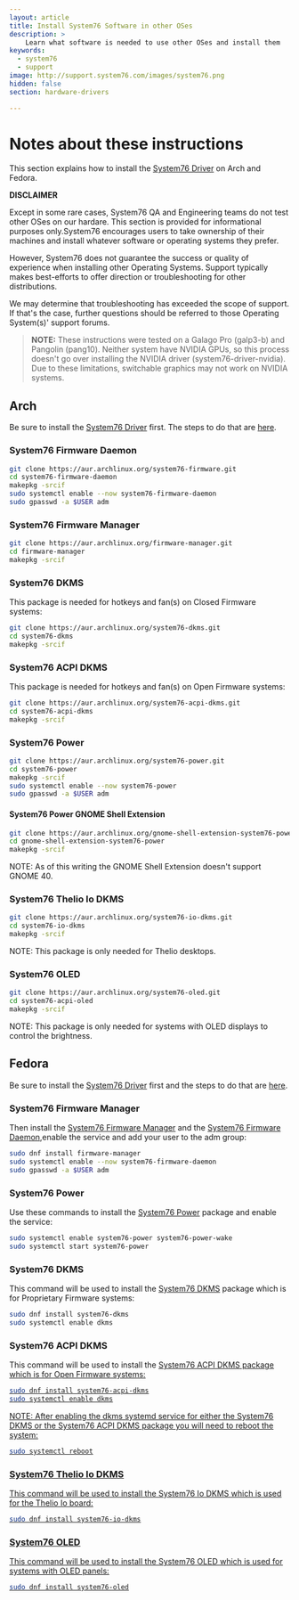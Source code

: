 ```yaml
---
layout: article
title: Install System76 Software in other OSes
description: >
    Learn what software is needed to use other OSes and install them
keywords:
  - system76
  - support
image: http://support.system76.com/images/system76.png
hidden: false
section: hardware-drivers

---
```


# Notes about these instructions

This section explains how to install the <u>System76 Driver</u> on Arch and Fedora.

**DISCLAIMER**

Except in some rare cases, System76 QA and Engineering teams do not test other OSes on our hardare. This section is provided for informational purposes only.System76 encourages users to take ownership of their machines and install whatever software or operating systems they prefer. 

However, System76 does not guarantee the success or quality of experience when installing other Operating Systems. 
Support typically makes best-efforts to offer direction or troubleshooting for other distributions. 

We may determine that troubleshooting has exceeded the scope of support. If that's the case, further questions should be referred to those Operating System(s)' support forums.

> **NOTE:** These instructions were tested on a Galago Pro (galp3-b) and Pangolin (pang10). Neither system have NVIDIA GPUs, so this process doesn't go over installing the NVIDIA driver (system76-driver-nvidia). Due to these limitations, switchable graphics may not work on NVIDIA systems.

## Arch

Be sure to install the <u>System76 Driver</u> first. The steps to do that are [here](/articles/system76-driver). 

### System76 Firmware Daemon

```bash
git clone https://aur.archlinux.org/system76-firmware.git
cd system76-firmware-daemon
makepkg -srcif
sudo systemctl enable --now system76-firmware-daemon
sudo gpasswd -a $USER adm
```

### System76 Firmware Manager

```bash
git clone https://aur.archlinux.org/firmware-manager.git
cd firmware-manager
makepkg -srcif
```

### System76 DKMS

This package is needed for hotkeys and fan(s) on Closed Firmware systems:

```bash
git clone https://aur.archlinux.org/system76-dkms.git
cd system76-dkms
makepkg -srcif
```

### System76 ACPI DKMS

This package is needed for hotkeys and fan(s) on Open Firmware systems:

```bash
git clone https://aur.archlinux.org/system76-acpi-dkms.git
cd system76-acpi-dkms
makepkg -srcif
```

### System76 Power

```bash
git clone https://aur.archlinux.org/system76-power.git
cd system76-power
makepkg -srcif
sudo systemctl enable --now system76-power
sudo gpasswd -a $USER adm
```

#### System76 Power GNOME Shell Extension

```bash
git clone https://aur.archlinux.org/gnome-shell-extension-system76-power-git.git
cd gnome-shell-extension-system76-power
makepkg -srcif
```

NOTE: As of this writing the GNOME Shell Extension doesn't support GNOME 40.

### System76 Thelio Io DKMS

```bash
git clone https://aur.archlinux.org/system76-io-dkms.git
cd system76-io-dkms
makepkg -srcif
```

NOTE: This package is only needed for Thelio desktops.

### System76 OLED 

```bash
git clone https://aur.archlinux.org/system76-oled.git
cd system76-acpi-oled
makepkg -srcif
```

NOTE: This package is only needed for systems with OLED displays to control the brightness.

## Fedora

Be sure to install the <u>System76 Driver</u> first and the steps to do that are [here](/articles/system76-driver). 

### System76 Firmware Manager

Then install the <u>System76 Firmware Manager</u> and the <u>System76 Firmware Daemon</u>,enable the service and add your user to the adm group:

```bash
sudo dnf install firmware-manager
sudo systemctl enable --now system76-firmware-daemon
sudo gpasswd -a $USER adm
```

### System76 Power

Use these commands to install the <u>System76 Power</u> package and enable the service:

```bash
sudo systemctl enable system76-power system76-power-wake 
sudo systemctl start system76-power
```

### System76 DKMS

This command will be used to install the <u>System76 DKMS</u> package which is for Proprietary Firmware systems:

```bash
sudo dnf install system76-dkms
sudo systemctl enable dkms
```

### System76 ACPI DKMS

This command will be used to install the <u>System76 ACPI DKMS<u> package which is for Open Firmware systems:

```bash
sudo dnf install system76-acpi-dkms
sudo systemctl enable dkms
```

NOTE: After enabling the dkms systemd service for either the <u>System76 DKMS</u> or the <u>System76 ACPI DKMS</u> package you will need to reboot the system:

```bash
sudo systemctl reboot
```

### System76 Thelio Io DKMS

This command will be used to install the <u>System76 Io DKMS</u> which is used for the Thelio Io board:

```bash
sudo dnf install system76-io-dkms
```

### System76 OLED

This command will be used to install the <u>System76 OLED</u> which is used for systems with OLED panels:

```bash
sudo dnf install system76-oled
```